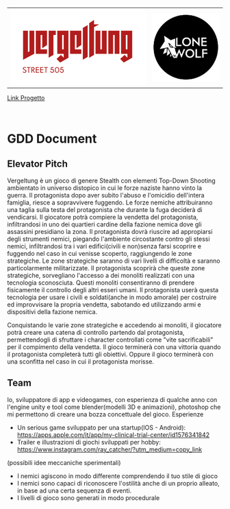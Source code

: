 <table>
  <tr>
    <th>
        <img src="logo(Vergeltung).png" width="500"/>
    </th>
    <th>
        <img src="LogoStudio.png" width="250"/>
    </th>
  </tr>
</table>

<a title="https://github.com/RayCatcherS/Vergeltung"
href="https://github.com/RayCatcherS/Vergeltung" target="_blank" >
Link Progetto
</a>

&emsp;


# GDD Document

## Elevator Pitch


Vergeltung è un gioco di genere Stealth con elementi Top-Down Shooting ambientato in universo distopico in cui le forze naziste hanno vinto la guerra.
Il protagonista dopo aver subito l'abuso e l'omicidio dell'intera famiglia, riesce a sopravvivere fuggendo. Le forze nemiche attribuiranno una taglia
sulla testa del protagonista che durante la fuga deciderà di vendicarsi.
Il giocatore potrà compiere la vendetta del protagonista, infiltrandosi in uno dei quartieri cardine della fazione nemica dove gli assassini presidiano la zona.
Il protagonista dovrà riuscire ad appropiarsi degli strumenti nemici, piegando l'ambiente circostante contro gli stessi nemici, infiltrandosi tra i
vari edifici(civili e non)senza farsi scoprire e fuggendo nel caso in cui venisse scoperto, raggiungendo le zone strategiche.
Le zone strategiche saranno di vari livelli di difficoltà e saranno particolarmente militarizzate. Il protagonista scoprirà che queste zone strategiche,
sorvegliano l'accesso a dei monoliti realizzati con una tecnologia sconosciuta. Questi monoliti consentiranno di prendere fisicamente il controllo degli altri 
esseri umani. Il protagonista userà questa tecnologia per usare i civili e soldati(anche in modo amorale) per costruire ed improvvisare la propria vendetta,
sabotando ed utilizzando armi e dispositivi della fazione nemica.


Conquistando le varie zone strategiche e accedendo ai monoliti, il giocatore potrà creare una catena di controllo partendo dal protagonista,
permettendogli di sfruttare i character controllati come "vite sacrificabili" per il compimento della vendetta. Il gioco terminerà con una vittoria
quando il protagonista completerà tutti gli obiettivi. Oppure il gioco terminerà con una sconfitta nel caso in cui il protagonista morisse.



## Team

Io, sviluppatore di app e videogames, con esperienza di qualche anno con l'engine unity e tool come
blender(modelli 3D e animazioni), photoshop che mi permettono di creare una bozza concettuale del gioco.
Esperienze
- Un serious game sviluppato per una startup(IOS - Android): https://apps.apple.com/it/app/my-clinical-trial-center/id1576341842
- Trailer e illustrazioni di giochi sviluppati per hobby: https://www.instagram.com/ray_catcher/?utm_medium=copy_link




(possibili idee meccaniche sperimentali)
- I nemici agiscono in modo differente comprendendo il tuo stile di gioco
- I nemici sono capaci di riconoscere l'ostilità anche di un proprio alleato, in base ad una certa sequenza di eventi.
- I livelli di gioco sono generati in modo procedurale